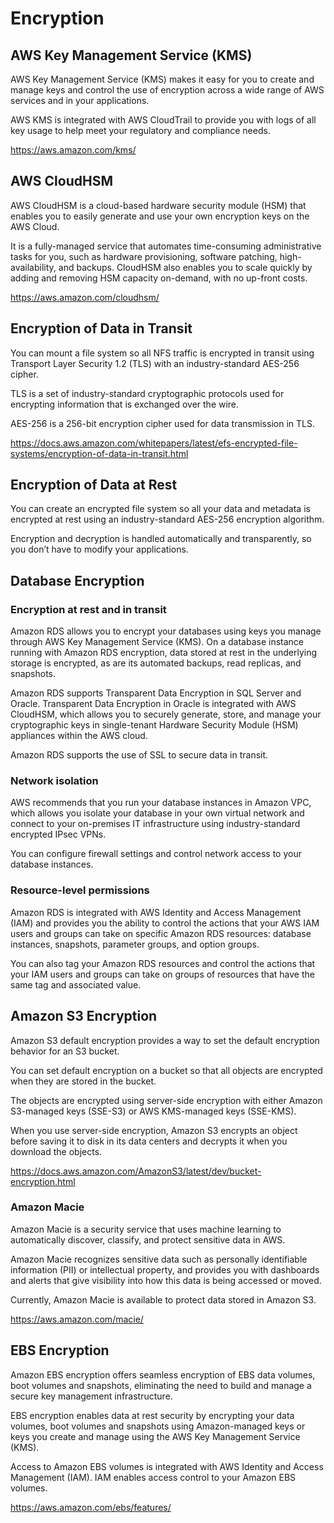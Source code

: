 # Encryption

## AWS Key Management Service (KMS)

AWS Key Management Service (KMS) makes it easy for you to create and manage keys and control the use of encryption across a wide range of AWS services and in your applications. 

AWS KMS is integrated with AWS CloudTrail to provide you with logs of all key usage to help meet your regulatory and compliance needs.

https://aws.amazon.com/kms/


## AWS CloudHSM

AWS CloudHSM is a cloud-based hardware security module (HSM) that enables you to easily generate and use your own encryption keys on the AWS Cloud.

It is a fully-managed service that automates time-consuming administrative tasks for you, such as hardware provisioning, software patching, high-availability, and backups. CloudHSM also enables you to scale quickly by adding and removing HSM capacity on-demand, with no up-front costs.

https://aws.amazon.com/cloudhsm/


## Encryption of Data in Transit

You can mount a file system so all NFS traffic is encrypted in transit using Transport Layer Security 1.2 (TLS) with an industry-standard AES-256 cipher.

TLS is a set of industry-standard cryptographic protocols used for encrypting information that is exchanged over the wire.

AES-256 is a 256-bit encryption cipher used for data transmission in TLS.

https://docs.aws.amazon.com/whitepapers/latest/efs-encrypted-file-systems/encryption-of-data-in-transit.html


## Encryption of Data at Rest

You can create an encrypted file system so all your data and metadata is encrypted at rest using an industry-standard AES-256 encryption algorithm.

Encryption and decryption is handled automatically and transparently, so you don’t have to modify your applications.


## Database Encryption

### Encryption at rest and in transit

Amazon RDS allows you to encrypt your databases using keys you manage through AWS Key Management Service (KMS). On a database instance running with Amazon RDS encryption, data stored at rest in the underlying storage is encrypted, as are its automated backups, read replicas, and snapshots.

Amazon RDS supports Transparent Data Encryption in SQL Server and Oracle. Transparent Data Encryption in Oracle is integrated with AWS CloudHSM, which allows you to securely generate, store, and manage your cryptographic keys in single-tenant Hardware Security Module (HSM) appliances within the AWS cloud.

Amazon RDS supports the use of SSL to secure data in transit.


### Network isolation

AWS recommends that you run your database instances in Amazon VPC, which allows you isolate your database in your own virtual network and connect to your on-premises IT infrastructure using industry-standard encrypted IPsec VPNs.

You can configure firewall settings and control network access to your database instances.


### Resource-level permissions

Amazon RDS is integrated with AWS Identity and Access Management (IAM) and provides you the ability to control the actions that your AWS IAM users and groups can take on specific Amazon RDS resources: database instances, snapshots, parameter groups, and option groups.

You can also tag your Amazon RDS resources and control the actions that your IAM users and groups can take on groups of resources that have the same tag and associated value. 


## Amazon S3 Encryption

Amazon S3 default encryption provides a way to set the default encryption behavior for an S3 bucket.

You can set default encryption on a bucket so that all objects are encrypted when they are stored in the bucket.

The objects are encrypted using server-side encryption with either Amazon S3-managed keys (SSE-S3) or AWS KMS-managed keys (SSE-KMS).

When you use server-side encryption, Amazon S3 encrypts an object before saving it to disk in its data centers and decrypts it when you download the objects.

https://docs.aws.amazon.com/AmazonS3/latest/dev/bucket-encryption.html

### Amazon Macie 

Amazon Macie is a security service that uses machine learning to automatically discover, classify, and protect sensitive data in AWS.

Amazon Macie recognizes sensitive data such as personally identifiable information (PII) or intellectual property, and provides you with dashboards and alerts that give visibility into how this data is being accessed or moved.

Currently, Amazon Macie is available to protect data stored in Amazon S3.

https://aws.amazon.com/macie/


## EBS Encryption

Amazon EBS encryption offers seamless encryption of EBS data volumes, boot volumes and snapshots, eliminating the need to build and manage a secure key management infrastructure.

EBS encryption enables data at rest security by encrypting your data volumes, boot volumes and snapshots using Amazon-managed keys or keys you create and manage using the AWS Key Management Service (KMS).

Access to Amazon EBS volumes is integrated with AWS Identity and Access Management (IAM). IAM enables access control to your Amazon EBS volumes.

https://aws.amazon.com/ebs/features/
